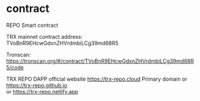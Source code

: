 # contract
REPO Smart contract 

TRX mainnet contract address: TVoBnR9EHcwGdxnZHVrdmbiLCg39md68R5

Tronscan: https://tronscan.org/#/contract/TVoBnR9EHcwGdxnZHVrdmbiLCg39md68R5/code

TRX REPO DAPP official website
https://trx-repo.cloud  Primary domain
or
https://trx-repo.github.io  
or
https://trx-repo.netlify.app
